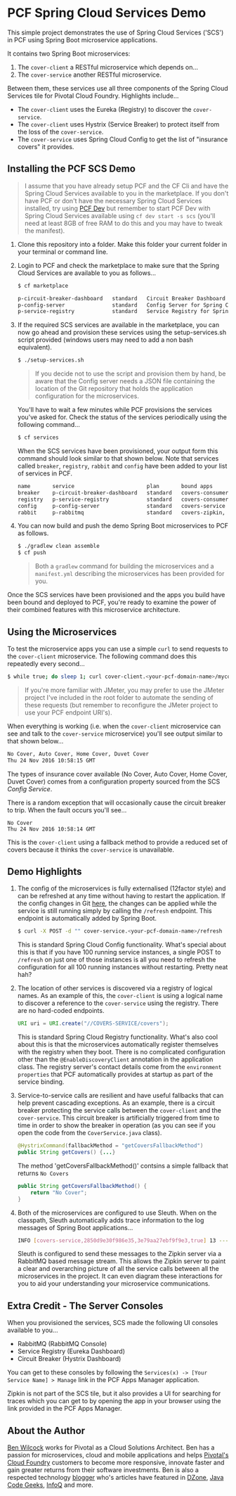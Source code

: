 # PCF Spring Cloud Services Demo

This simple project demonstrates the use of Spring Cloud Services ('SCS') in PCF using Spring Boot microservice applications.

It contains two Spring Boot microservices:

 1. The `cover-client` a RESTful microservice which depends on...
 2. The `cover-service` another RESTful microservice.

Between them, these services use all three components of the Spring Cloud Services tile for Pivotal Cloud Foundry. Highlights include...

 - The `cover-client` uses the Eureka (Registry) to discover the `cover-service`.
 - The `cover-client` uses Hystrix (Service Breaker) to protect itself from the loss of the `cover-service`.
 - The `cover-service` uses Spring Cloud Config to get the list of "insurance covers" it provides.

## Installing the PCF SCS Demo

> I assume that you have already setup PCF and the CF Cli and have the Spring Cloud Services available to you in the marketplace. If you don't have PCF or don't have the necessary Spring Cloud Services installed, try using [PCF Dev](https://docs.pivotal.io/pcf-dev/) but remember to start PCF Dev with Spring Cloud Services available using `cf dev start -s scs` (you'll need at least 8GB of free RAM to do this and you may have to tweak the manifest).

1. Clone this repository into a folder. Make this folder your current folder in your terminal or command line.

2. Login to PCF and check the marketplace to make sure that the Spring Cloud Services are available to you as follows...

    ````bash
    $ cf marketplace
    
    p-circuit-breaker-dashboard   standard   Circuit Breaker Dashboard for Spring Cloud Applications
    p-config-server               standard   Config Server for Spring Cloud Applications
    p-service-registry            standard   Service Registry for Spring Cloud Applications
    ````

3. If the required SCS services are available in the marketplace, you can now go ahead and provision these services using the setup-services.sh script provided (windows users may need to add a non bash equivalent).

    ````bash
    $ ./setup-services.sh
    ````

    > If you decide not to use the script and provision them by hand, be aware that the Config server needs a JSON file containing the location of the Git repository that holds the application configuration for the microservices.

    You'll have to wait a few minutes while PCF provisions the services you've asked for. Check the status of the services periodically using the following command...
    
    ````bash
    $ cf services
    ````
    
    When the SCS services have been provisioned, your output form this command should look similar to that shown below. Note that services called `breaker`, `registry`, `rabbit` and `config` have been added to your list of services in PCF.
    
    ````bash
    name       service                       plan       bound apps                        last operation
    breaker    p-circuit-breaker-dashboard   standard   covers-consumer                   create succeeded
    registry   p-service-registry            standard   covers-consumer, covers-service,  create succeeded
    config     p-config-server               standard   covers-service                    create succeeded
    rabbit     p-rabbitmq                    standard   covers-zipkin, covers-service...  create succeeded
    ````

4. You can now build and push the demo Spring Boot microservices to PCF as follows.

    ````bash
    $ ./gradlew clean assemble
    $ cf push
    ````
    
    > Both a `gradlew` command for building the microservices and a `manifest.yml` describing the microservices has been provided for you.

Once the SCS services have been provisioned and the apps you build have been bound and deployed to PCF, you're ready to examine the power of their combined features with this microservice architecture. 

## Using the Microservices

To test the microservice apps you can use a simple `curl` to send requests to the `cover-client` microservice. The following command does this repeatedly every second... 

````bash
$ while true; do sleep 1; curl cover-client.<your-pcf-domain-name>/mycovers; echo -e '\n'$(date); done
````

> If you're more familiar with JMeter, you may prefer to use the JMeter project I've included in the root folder to automate the sending of these requests (but remember to reconfigure the JMeter project to use your PCF endpoint URI's).

When everything is working (i.e. when the `cover-client` microservice can see and talk to the `cover-service` microservice) you'll see output similar to that shown below...

````bash
No Cover, Auto Cover, Home Cover, Duvet Cover
Thu 24 Nov 2016 10:58:15 GMT
````

The types of insurance cover available (No Cover, Auto Cover, Home Cover, Duvet Cover) comes from a configuration property sourced from the SCS *Config Service*.

There is a random exception that will occasionally cause the circuit breaker to trip. When the fault occurs you'll see...

````
No Cover
Thu 24 Nov 2016 10:58:14 GMT
````

This is the `cover-client` using a fallback method to provide a reduced set of covers because it thinks the `cover-service` is unavailable.

## Demo Highlights

1. The config of the microservices is fully externalised (12factor style) and can be refreshed at any time without having to restart the application. If the config changes in Git [here](https://github.com/benwilcock/app-config/blob/master/covers-service.yml), the changes can be applied while the service is still running simply by calling the `/refresh` endpoint. This endpoint is automatically added by Spring Boot.

    ````bash
    $ curl -X POST -d "" cover-service.<your-pcf-domain-name>/refresh
    ````

    This is standard Spring Cloud Config functionality. What's special about this is that if you have 100 running service instances, a single POST to `/refresh` on just one of those instances is all you need to refresh the configuration for all 100 running instances without restarting. Pretty neat hah? 

2. The location of other services is discovered via a registry of logical names. As an example of this, the `cover-client` is using a logical name to discover a reference to the `cover-service` using the registry. There are no hard-coded endpoints.

    ````java
    URI uri = URI.create("//COVERS-SERVICE/covers");
    ````

    This is standard Spring Cloud Registry functionality. What's also cool about this is that the microservices automatically register themselves with the registry when they boot. There is no complicated configuration other than the `@EnableDiscoveryClient` annotation in the application class. The registry server's contact details come from the `environment properties` that PCF automatically provides at startup as part of the service binding.

3. Service-to-service calls are resilient and have useful fallbacks that can help prevent cascading exceptions. As an example, there is a circuit breaker protecting the service calls between the `cover-client` and the `cover-service`. This circuit breaker is artificially triggered from time to time in order to show the breaker in operation (as you can see if you open the code from the `CoverService.java` class).

    ````java
    @HystrixCommand(fallbackMethod = "getCoversFallbackMethod")
    public String getCovers() {...}
    ````

    The method 'getCoversFallbackMethod()' contsins a simple fallback that returns `No Covers`
  
    ````java
    public String getCoversFallbackMethod() {
        return "No Cover";
    }
    ````

4. Both of the microservices are configured to use Sleuth. When on the classpath, Sleuth automatically adds trace information to the log messages of Spring Boot applications...

    ````bash
    INFO [covers-service,2850d9e30f986e35,3e79aa27ebf9f9e3,true] 13 --- [io-8080-exec-10]
    ````

    Sleuth is configured to send these messages to the Zipkin server via a RabbitMQ based message stream. This allows the Zipkin server to paint a clear and overarching picture of all the service calls between all the microservices in the project. It can even diagram these interactions for you to aid your understanding your microservice communications. 
    

## Extra Credit - The Server Consoles

When you provisioned the services, SCS made the following UI consoles available to you... 

 - RabbitMQ (RabbitMQ Console)
 - Service Registry (Eureka Dashboard)
 - Circuit Breaker (Hystrix Dashboard)

You can get to these consoles by following the `Services(x) -> [Your Service Name] > Manage` link in the PCF Apps Manager application.

Zipkin is not part of the SCS tile, but it also provides a UI for searching for traces which you can get to by opening the app in your browser using the link provided in the PCF Apps Manager.

## About the Author

[Ben Wilcock](https://uk.linkedin.com/in/benwilcock) works for Pivotal as a Cloud Solutions Architect. Ben has a passion for microservices, cloud and mobile applications and helps [Pivotal's Cloud Foundry](http://pivotal.io/platform) customers to become more responsive, innovate faster and gain greater returns from their software investments. Ben is also a respected technology [blogger](http://benwilcock.wordpress.com) who's articles have featured in [DZone](https://dzone.com/users/296242/benwilcock.html), [Java Code Geeks](https://www.javacodegeeks.com/author/ben-wilcock/), [InfoQ](https://www.infoq.com/author/Ben-Wilcock) and more.
